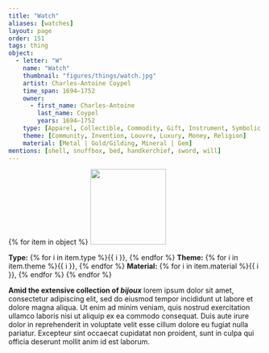 ```yaml
---
title: "Watch"
aliases: [watches]
layout: page
order: 151
tags: thing
object:
  - letter: "W"
    name: "Watch"
    thumbnail: "figures/things/watch.jpg"
    artist: Charles-Antoine Coypel
    time_span: 1694–1752
    owner:
      - first_name: Charles-Antoine
        last_name: Coypel
        years: 1694–1752
    type: [Apparel, Collectible, Commodity, Gift, Instrument, Symbolic Thing]
    theme: [Community, Invention, Louvre, Luxury, Money, Religion]
    material: [Metal | Gold/Gilding, Mineral | Gem]
mentions: [shell, snuffbox, bed, handkerchief, sword, will]
---
```


{% for item in object %}
<img src="/_assets/images/{{ item.thumbnail }}" width="150"/>

**Type:** {% for i in item.type %}{{ i }}, {% endfor %}
**Theme:** {% for i in item.theme %}{{ i }}, {% endfor %}
**Material:** {% for i in item.material %}{{ i }}, {% endfor %}
{% endfor %}

**Amid the extensive collection of *bijoux*** lorem ipsum dolor sit amet, consectetur adipiscing elit, sed do eiusmod tempor incididunt ut labore et dolore magna aliqua. Ut enim ad minim veniam, quis nostrud exercitation ullamco laboris nisi ut aliquip ex ea commodo consequat. Duis aute irure dolor in reprehenderit in voluptate velit esse cillum dolore eu fugiat nulla pariatur. Excepteur sint occaecat cupidatat non proident, sunt in culpa qui officia deserunt mollit anim id est laborum.